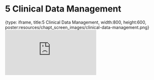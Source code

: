 # 5 Clinical Data Management
 
{type: iframe, title:5 Clinical Data Management, width:800, height:600, poster:resources/chapt_screen_images/clinical-data-management.png}
![](https://hutchdatascience.org/Cancer_Clinical_Informatics/no_toc/clinical-data-management.html)
 

 
